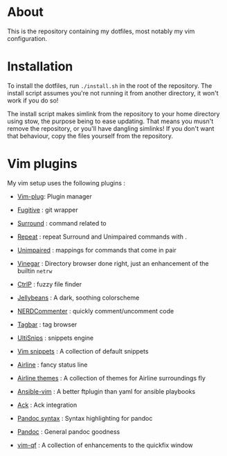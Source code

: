 About
=====

This is the repository containing my dotfiles, most notably my vim
configuration.

Installation
============

To install the dotfiles, run `./install.sh` in the root of the repository.
The install script assumes you're not running it from another directory, it
won't work if you do so!

The install script makes simlink from the repository to your home directory
using stow, the purpose being to ease updating. That means you musn't remove
the repository, or you'll have dangling simlinks! If you don't want that
behaviour, copy the files yourself from the repository.

Vim plugins
===========

My vim setup uses the following plugins :

* [Vim-plug](https://github.com/junegunn/vim-plug): Plugin manager

* [Fugitive](https://github.com/tpope/vim-fugitive) : git wrapper
* [Surround](https://github.com/tpope/vim-surround) : command related to
* [Repeat](https://github.com/tpope/vim-repeat) : repeat Surround and
  Unimpaired commands with .
* [Unimpaired](https://github.com/tpope/vim-unimpaired) : mappings for commands
  that come in pair
* [Vinegar](https://github.com/tpope/vim-vinegar) : Directory browser done right,
  just an enhancement of the  builtin `netrw`
* [CtrlP](https://github.com/kien/ctrlp.vim/) : fuzzy file finder
* [Jellybeans](https://github.com/nanotech/jellybeans.vim) : A dark, soothing colorscheme
* [NERDCommenter](https://github.com/scrooloose/nerdcommenter) : quickly
  comment/uncomment code
* [Tagbar](https://github.com/majutsushi/tagbar) : tag browser
* [UltiSnips](https://github.com/SirVer/ultisnips) : snippets engine
* [Vim snippets](https://github.com/honza/vim-snippets) : A collection of default snippets
* [Airline](https://github.com/vim-airline/vim-airline) : fancy status line
* [Airline themes](https://github.com/vim-airline/vim-airline-themes) : A collection of themes for Airline
  surroundings
  fly
* [Ansible-vim](https://github.com/pearofducks/ansible-vim) : A better ftplugin than yaml for ansible playbooks
* [Ack](https://github.com/mileszs/ack.vim) : Ack integration
* [Pandoc syntax](https://github.com/vim-pandoc/vim-pandoc-syntax) : Syntax highlighting for pandoc
* [Pandoc](https://github.com/vim-pandoc/vim-pandoc) : General pandoc goodness
* [vim-qf](https://github.com/romainl/vim-qf) : A collection of enhancements to the quickfix window
